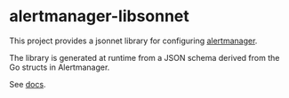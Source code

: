 # alertmanager-libsonnet

This project provides a jsonnet library for configuring [alertmanager](https://github.com/prometheus/alertmanager).

The library is generated at runtime from a JSON schema derived from the Go structs in Alertmanager.

See [docs](./alertmanagerConfig/docs/README.md).
